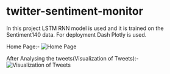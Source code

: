 # twitter-sentiment-monitor
In this project LSTM RNN model is used and it is trained on the Sentiment140 data.
For deployment Dash Plotly is used.

Home Page:-
![Home Page](https://drive.google.com/uc?export=view&id=10Cd6LqaObEUwNDsm7Ar-mXG3vs1-3Mys)

After Analysing the tweets(Visualization of Tweets):-
![Visualization of Tweets](https://drive.google.com/uc?export=view&id=1_NckLw4TGBSfMwP264R6JzVPyAv9Wz_3)
